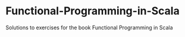 # Functional-Programming-in-Scala

Solutions to exercises for the book Functional Programming in Scala
